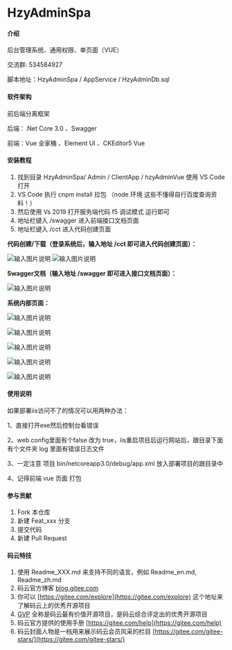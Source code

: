 # HzyAdminSpa

#### 介绍

 后台管理系统、通用权限、单页面（VUE）

 交流群: 534584927

 脚本地址：HzyAdminSpa / AppService / HzyAdminDb.sql

#### 软件架构

前后端分离框架

后端：.Net Core 3.0 、Swagger

前端：Vue 全家桶 、Element UI 、CKEditor5 Vue

#### 安装教程

1. 找到目录 HzyAdminSpa/ Admin / ClientApp / hzyAdminVue 使用 VS Code 打开
2. VS Code 执行 cnpm install 拉包 （node 环境 这些不懂得自行百度查询资料！）
3. 然后使用 Vs 2019 打开服务端代码 f5 调试模式 运行即可
4. 地址栏键入 /swagger 进入前端接口文档页面
5. 地址栏键入 /cct 进入代码创建页面



 **代码创建/下载（登录系统后，输入地址 /cct 即可进入代码创建页面）：** 

![输入图片说明](https://images.gitee.com/uploads/images/2019/1026/142626_778c5ce5_1242080.png "屏幕截图.png")
![输入图片说明](https://images.gitee.com/uploads/images/2019/1026/142717_66e4c7a0_1242080.png "屏幕截图.png")

 **Swagger文档（输入地址 /swagger 即可进入接口文档页面）：** 

![输入图片说明](https://images.gitee.com/uploads/images/2019/1025/192706_27cde59b_1242080.png "屏幕截图.png")

 **系统内部页面：** 

![输入图片说明](https://images.gitee.com/uploads/images/2019/1005/133918_a31389bb_1242080.jpeg "1570253835777777777777.jpg")


![输入图片说明](https://images.gitee.com/uploads/images/2019/1005/133511_39d1a2a7_1242080.png "屏幕截图.png")


![输入图片说明](https://images.gitee.com/uploads/images/2019/1016/131437_10c6ad58_1242080.png "屏幕截图.png")


![输入图片说明](https://images.gitee.com/uploads/images/2019/1016/131549_5e8036fa_1242080.png "屏幕截图.png")


![输入图片说明](https://images.gitee.com/uploads/images/2019/1016/131632_3ca5cd38_1242080.png "屏幕截图.png")

#### 使用说明

如果部署iis访问不了的情况可以用两种办法：

1、直接打开exe然后控制台看错误

2、web.config里面有个false 改为 true，iis重启项目后运行网站后，跟目录下面 有个文件夹 log 里面有错误日志文件

3、一定注意 项目 bin/netcoreapp3.0/debug/app.xml 放入部署项目的跟目录中 

4、记得前端 vue 页面 打包

#### 参与贡献

1. Fork 本仓库
2. 新建 Feat_xxx 分支
3. 提交代码
4. 新建 Pull Request

#### 码云特技

1. 使用 Readme\_XXX.md 来支持不同的语言，例如 Readme\_en.md, Readme\_zh.md
2. 码云官方博客 [blog.gitee.com](https://blog.gitee.com)
3. 你可以 [https://gitee.com/explore](https://gitee.com/explore) 这个地址来了解码云上的优秀开源项目
4. [GVP](https://gitee.com/gvp) 全称是码云最有价值开源项目，是码云综合评定出的优秀开源项目
5. 码云官方提供的使用手册 [https://gitee.com/help](https://gitee.com/help)
6. 码云封面人物是一档用来展示码云会员风采的栏目 [https://gitee.com/gitee-stars/](https://gitee.com/gitee-stars/)